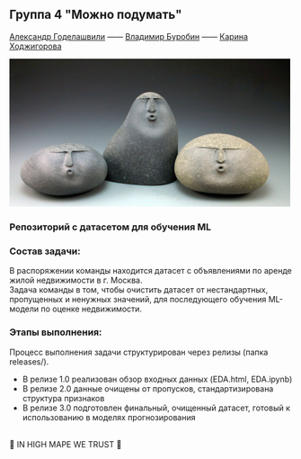 ## Группа 4 "Можно подумать"
[Александр Годелашвили](https://github.com/tumpaksewu) ——
[Владимир Буробин](https://github.com/VladimirBurob) ——
[Карина Ходжигорова](https://github.com/KarinaKhod)

<img src="https://github.com/tumpaksewu/real-estate/blob/main/logo.png?raw=true" width="500">

<br/>

### Репозиторий с датасетом для обучения ML

### Состав задачи:
В распоряжении команды находится датасет с объявлениями по аренде жилой недвижимости в г. Москва.<br/>
Задача команды в том, чтобы очистить датасет от нестандартных, пропущенных и ненужных значений, для последующего обучения ML-модели по оценке недвижимости.

### Этапы выполнения:
Процесс выполнения задачи структурирован через релизы (папка releases/). <br/>
* В релизе 1.0 реализован обзор входных данных (EDA.html, EDA.ipynb)<br/>
* В релизе 2.0 данные очищены от пропусков, стандартизирована структура признаков<br/>
* В релизе 3.0 подготовлен финальный, очищенный датасет, готовый к использованию в моделях прогнозирования<br/>
<br/>
🚀 IN HIGH MAPE WE TRUST 🚀
